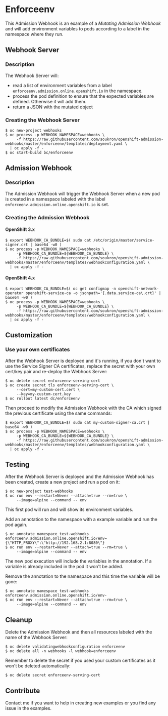 # Enforceenv
This Admission Webhook is an example of a _Mutating Admission Webhook_ and will add environment variables to pods according to a label in the namespace where they run.

## Webhook Server
### Description
The Webhook Server will:
- read a list of environment variables from a label `enforceenv.admission.online.openshift.io` in the namespace.
- process the pod definition to ensure that the expected variables are defined. Otherwise it will add them.
- return a JSON with the mutated object

### Creating the Webhook Server
~~~
$ oc new-project webhooks
$ oc process -p WEBHOOK_NAMESPACE=webhooks \
     -f https://raw.githubusercontent.com/soukron/openshift-admission-webhooks/master/enforceenv/templates/deployment.yaml \
  | oc apply -f -
$ oc start-build bc/enforceenv
~~~

## Admission Webhook
### Description
The Admission Webhook will trigger the Webhook Server when a new pod is created in a namespace labeled with the label `enforceenv.admission.online.openshift.io` is set.

### Creating the Admission Webhook
#### OpenShift 3.x
~~~
$ export WEBHOOK_CA_BUNDLE=$( sudo cat /etc/origin/master/service-signer.crt | base64 -w0 )
$ oc process -p WEBHOOK_NAMESPACE=webhooks \
     -p WEBHOOK_CA_BUNDLE=${WEBHOOK_CA_BUNDLE} \
     -f https://raw.githubusercontent.com/soukron/openshift-admission-webhooks/master/enforceenv/templates/webhookconfiguration.yaml \
  | oc apply -f -
~~~

#### OpenShift 4.x
~~~
$ export WEBHOOK_CA_BUNDLE=$( oc get configmap -n openshift-network-operator openshift-service-ca -o jsonpath='{.data.service-ca\.crt}' | base64 -w0 )
$ oc process -p WEBHOOK_NAMESPACE=webhooks \
     -p WEBHOOK_CA_BUNDLE=${WEBHOOK_CA_BUNDLE} \
     -f https://raw.githubusercontent.com/soukron/openshift-admission-webhooks/master/enforceenv/templates/webhookconfiguration.yaml \
  | oc apply -f -
~~~

## Customization
### Use your own certificates
After the Webhook Server is deployed and it's running, if you don't want to use the Service Signer CA certificates, replace the secret with your own cert/key pair and re-deploy the Webhook Server:
~~~
$ oc delete secret enforceenv-serving-cert
$ oc create secret tls enforceenv-serving-cert \
     --cert=my-custom-cert.cert \
     --key=my-custom-cert.key
$ oc rollout latest dc/enforceenv
~~~

Then proceed to modify the Admission Webhook with the CA which signed the previous certificate using the same commands:
~~~
$ export WEBHOOK_CA_BUNDLE=$( sudo cat my-custom-signer-ca.crt | base64 -w0 )
$ oc process -p WEBHOOK_NAMESPACE=webhooks \
     -p WEBHOOK_CA_BUNDLE=${WEBHOOK_CA_BUNDLE} \
     -f https://raw.githubusercontent.com/soukron/openshift-admission-webhooks/master/enforceenv/templates/webhookconfiguration.yaml \
  | oc apply -f -
~~~

## Testing
After the Webhook Server is deployed and the Admission Webhook has been created, create a new project and run a pod on it:
~~~
$ oc new-project test-webhooks
$ oc run env --restart=Never --attach=true --rm=true \
     --image=alpine --command -- env
~~~
This first pod will run and will show its environment variables.

Add an annotation to the namespace with a example variable and run the pod again.
~~~
$ oc annotate namespace test-webhooks enforceenv.admission.online.openshift.io/env={\"HTTP_PROXY\":\"http://192.168.2.1:8080\"}
$ oc run env --restart=Never --attach=true --rm=true \
     --image=alpine --command -- env
~~~

The new pod execution will include the variables in the annotation. If a variable is already included in the pod it won't be added.

Remove the annotation to the namespace and this time the variable will be gone:
~~~
$ oc annotate namespace test-webhooks enforceenv.admission.online.openshift.io/env-
$ oc run env --restart=Never --attach=true --rm=true \
     --image=alpine --command -- env
~~~

## Cleanup
Delete the Admission Webhook and then all resources labeled with the name of the Webhook Server:
~~~
$ oc delete validatingwebhookconfiguration enforceenv
$ oc delete all -n webhooks -l webhook=enforceenv
~~~

Remember to delete the secret if you used your custom certificates as it won't be deleted automatically:
~~~
$ oc delete secret enforceenv-serving-cert
~~~

## Contribute
Contact me if you want to help in creating new examples or you find any issue in the examples.
